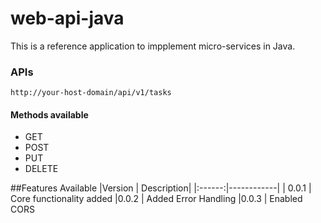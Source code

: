 # web-api-java
This is a reference application to impplement micro-services in Java.

### APIs
```
http://your-host-domain/api/v1/tasks
```
#### Methods available

- GET
- POST
- PUT
- DELETE

##Features Available
|Version | Description|
|:------:|------------|
| 0.0.1 | Core functionality added
|0.0.2 | Added Error Handling
|0.0.3 | Enabled CORS 

